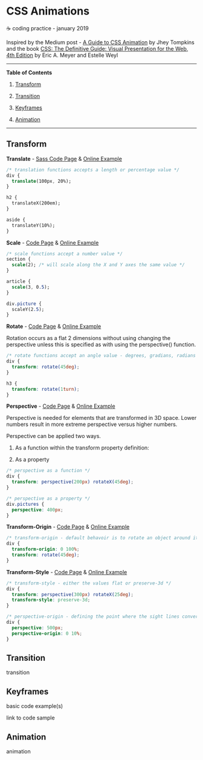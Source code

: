 # CSS Animations

:coffee: coding practice - january 2019

Inspired by the Medium post - [A Guide to CSS Animation](https://codeburst.io/a-guide-to-css-animation-part-1-8777f5beb1f8) by Jhey Tompkins and the book [CSS: The Definitive Guide: Visual Presentation for the Web, 4th Edition](https://www.amazon.com/CSS-Definitive-Guide-Visual-Presentation/dp/1449393195) by Eric A. Meyer and Estelle Weyl

---

**Table of Contents**

1. [Transform](#transform)

1. [Transition](#tranisition)

1. [Keyframes](#keyframes)

1. [Animation](#animation)

---

## Transform

**Translate** - [Sass Code Page](/src/sass/components/_transform.scss) & [Online Example](https://robert-laws.com/practice-jan-2019-css-animations/transform.html)

```css
/* translation functions accepts a length or percentage value */
div {
  translate(100px, 20%);
}

h2 {
  translateX(200em);
}

aside {
  translateY(10%);
}
```

**Scale** - [Code Page](/src/sass/components/_transform.scss) & [Online Example](https://robert-laws.com/practice-jan-2019-css-animations/transform.html)

```css
/* scale functions accept a number value */
section {
  scale(2); /* will scale along the X and Y axes the same value */
}

article {
  scale(3, 0.5);
}

div.picture {
  scaleY(2.5);
}
```

**Rotate** - [Code Page](/src/sass/components/_transform.scss) & [Online Example](https://robert-laws.com/practice-jan-2019-css-animations/transform.html)


Rotation occurs as a flat 2 dimensions without using changing the perspective unless this is specified as with using the perspective() function.

```css
/* rotate functions accept an angle value - degrees, gradians, radians or turns */
div {
  transform: rotate(45deg);
}

h3 {
  transform: rotate(1turn);
}
```

**Perspective** - [Code Page](/src/sass/components/_transform.scss) & [Online Example](https://robert-laws.com/practice-jan-2019-css-animations/transform.html)


Perspective is needed for elements that are transformed in 3D space. Lower numbers result in more extreme perspective versus higher numbers.

Perspective can be applied two ways.

1. As a function within the transform property definition:

1. As a property

```css
/* perspective as a function */
div {
  transform: perspective(200px) rotateX(45deg);
}

/* perspective as a property */
div.pictures {
  perspective: 400px;
}
```

**Transform-Origin** - [Code Page](/src/sass/components/_transform-origin.scss) & [Online Example](https://robert-laws.com/practice-jan-2019-css-animations/transform-origin.html)


```css
/* transform-origin - default behavoir is to rotate an object around it's center */
div {
  transform-origin: 0 100%;
  transform: rotate(45deg);
}
```

**Transform-Style** - [Code Page](/src/sass/components/_transform-style.scss) & [Online Example](https://robert-laws.com/practice-jan-2019-css-animations/transform-style.html)


```css
/* transform-style - either the values flat or preserve-3d */
div {
  transform: perspective(300px) rotateX(25deg);
  transform-style: preserve-3d;
}
```

```css
/* perspective-origin - defining the point where the sight lines convere */
div {
  perspective: 500px;
  perspective-origin: 0 10%;
}
```

## Transition

transition

## Keyframes

basic code example(s)

link to code sample

## Animation

animation